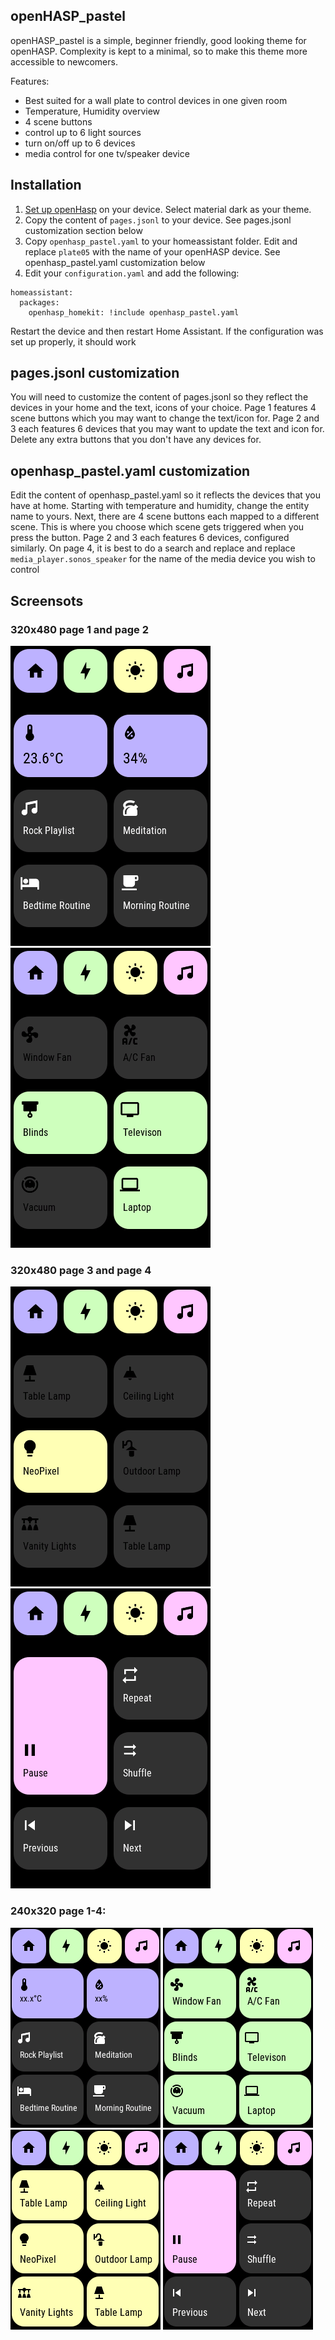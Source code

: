 
## openHASP_pastel

openHASP_pastel is a simple, beginner friendly, good looking theme for openHASP. Complexity is kept to a minimal, so to make this theme more accessible to newcomers.

Features: 
  - Best suited for a wall plate to control devices in one given room
  - Temperature, Humidity overview
  - 4 scene buttons
  - control up to 6 light sources
  - turn on/off up to 6 devices
  - media control for one tv/speaker device


## Installation

1. [Set up openHasp](https://www.openhasp.com/0.6.3/getting-started/) on your device. Select material dark as your theme.
2. Copy the content of `pages.jsonl` to your device. See pages.jsonl customization section below
3. Copy `openhasp_pastel.yaml` to your homeassistant folder. Edit and replace `plate05` with the name of your openHASP device. See openhasp_pastel.yaml customization below
4. Edit your `configuration.yaml` and add the following:

```
homeassistant:
  packages:
    openhasp_homekit: !include openhasp_pastel.yaml
```

Restart the device and then restart Home Assistant. If the configuration was set up properly, it should work

## pages.jsonl customization

You will need to customize the content of pages.jsonl so they reflect the devices in your home and the text, icons of your choice. Page 1 features 4 scene buttons which you may want to change the text/icon for. Page 2 and 3 each features 6 devices that you may want to update the text and icon for. Delete any extra buttons that you don't have any devices for.

## openhasp_pastel.yaml customization

Edit the content of openhasp_pastel.yaml so it reflects the devices that you have at home. Starting with temperature and humidity, change the entity name to yours. Next, there are 4 scene buttons each mapped to a different scene. This is where you choose which scene gets triggered when you press the button. Page 2 and 3 each features 6 devices, configured similarly. On page 4, it is best to do a search and replace and replace `media_player.sonos_speaker` for the name of the media device you wish to control



## Screensots

### 320x480 page 1 and page 2
![alt text](assets/page1.png)  ![alt text](assets/page2.png)

### 320x480 page 3 and page 4
![alt text](assets/page3.png)  ![alt text](assets/page4.png)


### 240x320 page 1-4: 

![alt text](assets/page1_240.png)  ![alt text](assets/page2_240.png)  ![alt text](assets/page3_240.png)  ![alt text](assets/page4_240.png)
